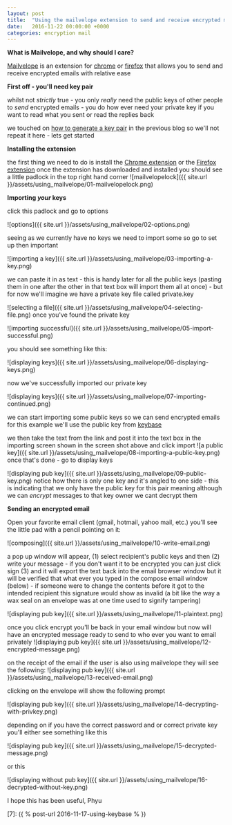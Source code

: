 ```yaml
---
layout: post
title:  "Using the mailvelope extension to send and receive encrypted mail"
date:   2016-11-22 00:00:00 +0000
categories: encryption mail
---
```


__What is Mailvelope, and why should I care?__

[Mailvelope][3] is an extension for [chrome][1] or [firefox][2] that allows you to send and receive encrypted emails with relative ease

__First off - you'll need key pair__

whilst not _strictly_ true - you only _really_ need the public keys of other people to _send_ encrypted emails - you do how ever need your private key if you want to read what you sent or read the replies back

we touched on [how to generate a key pair][6] in the previous blog so we'll not repeat it here - lets get started

__Installing the extension__

the first thing we need to do is install the [Chrome extension][4] or the [Firefox extension][5]
once the extension has downloaded and installed you should see a little padlock in the top right hand corner ![mailvelopelock]({{ site.url }}/assets/using_mailvelope/01-mailvelopelock.png)

__Importing *your* keys__

click this padlock and go to options

![options]({{ site.url }}/assets/using_mailvelope/02-options.png)

seeing as we currently have no keys we need to import some so go to set up then important

![importing a key]({{ site.url }}/assets/using_mailvelope/03-importing-a-key.png)

we can paste it in as text - this is handy later for all the public keys (pasting them in one after the other in that text box will import them all at once) - but for now we'll imagine we have a private key file called private.key

![selecting a file]({{ site.url }}/assets/using_mailvelope/04-selecting-file.png)
once you've found the private key

![importing successful]({{ site.url }}/assets/using_mailvelope/05-import-successful.png)

you should see something like this:

![displaying keys]({{ site.url }}/assets/using_mailvelope/06-displaying-keys.png)

now we've successfully imported our private key


![displaying keys]({{ site.url }}/assets/using_mailvelope/07-importing-continued.png)

we can start importing some public keys so we can send encrypted emails for this example we'll use the public key from [keybase][6]

we then take the text from the link and post it into the text box in the importing screen shown in the screen shot above and click import
![a public key]({{ site.url }}/assets/using_mailvelope/08-importing-a-public-key.png)
once that's done - go to display keys


![displaying pub key]({{ site.url }}/assets/using_mailvelope/09-public-key.png)
notice how there is only one key and it's angled to one side - this is indicating that we only have the public key for this pair meaning although we can *encrypt* messages to that key owner we cant decrypt them

__Sending an encrypted email__

Open your favorite email client (gmail, hotmail, yahoo mail, etc.) you'll see the little pad with a pencil pointing on it:

![composing]({{ site.url }}/assets/using_mailvelope/10-write-email.png)

a pop up window will appear, (1) select recipient's public keys and then (2) write your message - if you don't want it to be encrypted you can just click sign (3) and it will export the text back into the email browser window but it will be verified that what ever you typed in the compose email window (below) - if someone were to change the contents before it got to the intended recipient this signature would show as invalid (a bit like the way a wax seal on an envelope was at one time used to signify tampering)

![displaying pub key]({{ site.url }}/assets/using_mailvelope/11-plaintext.png)

once you click encrypt you'll be back in your email window but now will have an encrypted message ready to send to who ever you want to email privately
![displaying pub key]({{ site.url }}/assets/using_mailvelope/12-encrypted-message.png)

on the receipt of the email if the user is also using mailvelope they will see the following:
![displaying pub key]({{ site.url }}/assets/using_mailvelope/13-received-email.png)

clicking on the envelope will show the following prompt

![displaying pub key]({{ site.url }}/assets/using_mailvelope/14-decrypting-with-privkey.png)

depending on if you have the correct password and or correct private key you'll either see something like this

![displaying pub key]({{ site.url }}/assets/using_mailvelope/15-decrypted-message.png)

or this

![displaying without pub key]({{ site.url }}/assets/using_mailvelope/16-decrypted-without-key.png)

I hope this has been useful,
Phyu


   [1]: https://google.com/chrome "chrome"
   [2]: https://www.mozilla.org/en-GB/firefox/new/ "Firefox download page"
   [3]: https://www.mailvelope.com "mailvelope"
   [4]: https://chrome.google.com/webstore/search/mailvelope?hl=en "chrome extension"
   [5]: https://download.mailvelope.com/releases/latest/mailvelope.firefox.xpi "firefox extension"
   [6]: https://keybase.io/hackspacer123/key.asc "test pub key"
   [7]: ({ % post-url 2016-11-17-using-keybase % })
